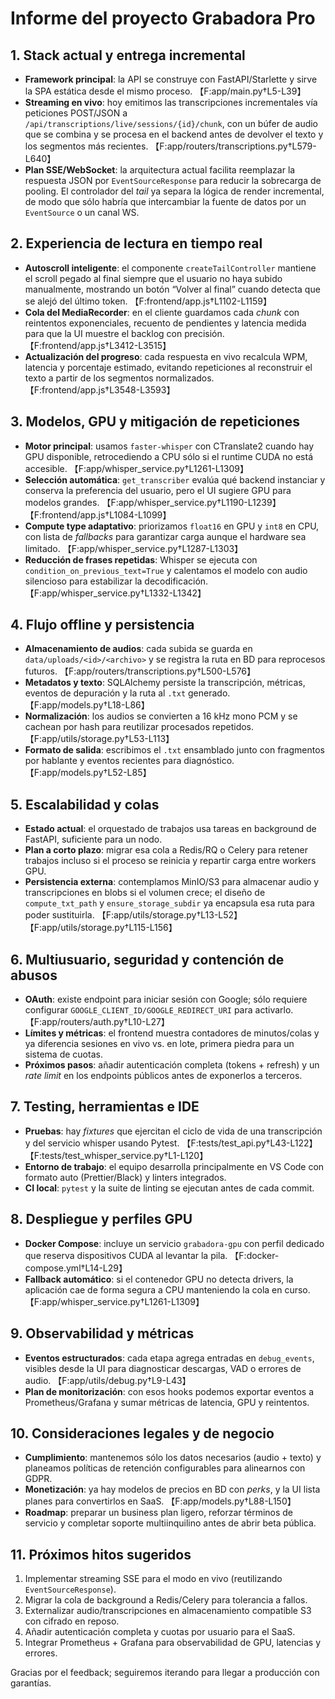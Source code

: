 # Informe del proyecto Grabadora Pro

## 1. Stack actual y entrega incremental
- **Framework principal**: la API se construye con FastAPI/Starlette y sirve la SPA estática desde el mismo proceso. 【F:app/main.py†L5-L39】
- **Streaming en vivo**: hoy emitimos las transcripciones incrementales vía peticiones POST/JSON a `/api/transcriptions/live/sessions/{id}/chunk`, con un búfer de audio que se combina y se procesa en el backend antes de devolver el texto y los segmentos más recientes. 【F:app/routers/transcriptions.py†L579-L640】
- **Plan SSE/WebSocket**: la arquitectura actual facilita reemplazar la respuesta JSON por `EventSourceResponse` para reducir la sobrecarga de pooling. El controlador del *tail* ya separa la lógica de render incremental, de modo que sólo habría que intercambiar la fuente de datos por un `EventSource` o un canal WS.

## 2. Experiencia de lectura en tiempo real
- **Autoscroll inteligente**: el componente `createTailController` mantiene el scroll pegado al final siempre que el usuario no haya subido manualmente, mostrando un botón “Volver al final” cuando detecta que se alejó del último token. 【F:frontend/app.js†L1102-L1159】
- **Cola del MediaRecorder**: en el cliente guardamos cada *chunk* con reintentos exponenciales, recuento de pendientes y latencia medida para que la UI muestre el backlog con precisión. 【F:frontend/app.js†L3412-L3515】
- **Actualización del progreso**: cada respuesta en vivo recalcula WPM, latencia y porcentaje estimado, evitando repeticiones al reconstruir el texto a partir de los segmentos normalizados. 【F:frontend/app.js†L3548-L3593】

## 3. Modelos, GPU y mitigación de repeticiones
- **Motor principal**: usamos `faster-whisper` con CTranslate2 cuando hay GPU disponible, retrocediendo a CPU sólo si el runtime CUDA no está accesible. 【F:app/whisper_service.py†L1261-L1309】
- **Selección automática**: `get_transcriber` evalúa qué backend instanciar y conserva la preferencia del usuario, pero el UI sugiere GPU para modelos grandes. 【F:app/whisper_service.py†L1190-L1239】【F:frontend/app.js†L1084-L1099】
- **Compute type adaptativo**: priorizamos `float16` en GPU y `int8` en CPU, con lista de *fallbacks* para garantizar carga aunque el hardware sea limitado. 【F:app/whisper_service.py†L1287-L1303】
- **Reducción de frases repetidas**: Whisper se ejecuta con `condition_on_previous_text=True` y calentamos el modelo con audio silencioso para estabilizar la decodificación. 【F:app/whisper_service.py†L1332-L1342】

## 4. Flujo offline y persistencia
- **Almacenamiento de audios**: cada subida se guarda en `data/uploads/<id>/<archivo>` y se registra la ruta en BD para reprocesos futuros. 【F:app/routers/transcriptions.py†L500-L576】
- **Metadatos y texto**: SQLAlchemy persiste la transcripción, métricas, eventos de depuración y la ruta al `.txt` generado. 【F:app/models.py†L18-L86】
- **Normalización**: los audios se convierten a 16 kHz mono PCM y se cachean por hash para reutilizar procesados repetidos. 【F:app/utils/storage.py†L53-L113】
- **Formato de salida**: escribimos el `.txt` ensamblado junto con fragmentos por hablante y eventos recientes para diagnóstico. 【F:app/models.py†L52-L85】

## 5. Escalabilidad y colas
- **Estado actual**: el orquestado de trabajos usa tareas en background de FastAPI, suficiente para un nodo.
- **Plan a corto plazo**: migrar esa cola a Redis/RQ o Celery para retener trabajos incluso si el proceso se reinicia y repartir carga entre workers GPU.
- **Persistencia externa**: contemplamos MinIO/S3 para almacenar audio y transcripciones en blobs si el volumen crece; el diseño de `compute_txt_path` y `ensure_storage_subdir` ya encapsula esa ruta para poder sustituirla. 【F:app/utils/storage.py†L13-L52】【F:app/utils/storage.py†L115-L156】

## 6. Multiusuario, seguridad y contención de abusos
- **OAuth**: existe endpoint para iniciar sesión con Google; sólo requiere configurar `GOOGLE_CLIENT_ID/GOOGLE_REDIRECT_URI` para activarlo. 【F:app/routers/auth.py†L10-L27】
- **Límites y métricas**: el frontend muestra contadores de minutos/colas y ya diferencia sesiones en vivo vs. en lote, primera piedra para un sistema de cuotas.
- **Próximos pasos**: añadir autenticación completa (tokens + refresh) y un *rate limit* en los endpoints públicos antes de exponerlos a terceros.

## 7. Testing, herramientas e IDE
- **Pruebas**: hay *fixtures* que ejercitan el ciclo de vida de una transcripción y del servicio whisper usando Pytest. 【F:tests/test_api.py†L43-L122】【F:tests/test_whisper_service.py†L1-L120】
- **Entorno de trabajo**: el equipo desarrolla principalmente en VS Code con formato auto (Prettier/Black) y linters integrados.
- **CI local**: `pytest` y la suite de linting se ejecutan antes de cada commit.

## 8. Despliegue y perfiles GPU
- **Docker Compose**: incluye un servicio `grabadora-gpu` con perfil dedicado que reserva dispositivos CUDA al levantar la pila. 【F:docker-compose.yml†L14-L29】
- **Fallback automático**: si el contenedor GPU no detecta drivers, la aplicación cae de forma segura a CPU manteniendo la cola en curso. 【F:app/whisper_service.py†L1261-L1309】

## 9. Observabilidad y métricas
- **Eventos estructurados**: cada etapa agrega entradas en `debug_events`, visibles desde la UI para diagnosticar descargas, VAD o errores de audio. 【F:app/utils/debug.py†L9-L43】
- **Plan de monitorización**: con esos hooks podemos exportar eventos a Prometheus/Grafana y sumar métricas de latencia, GPU y reintentos.

## 10. Consideraciones legales y de negocio
- **Cumplimiento**: mantenemos sólo los datos necesarios (audio + texto) y planeamos políticas de retención configurables para alinearnos con GDPR.
- **Monetización**: ya hay modelos de precios en BD con *perks*, y la UI lista planes para convertirlos en SaaS. 【F:app/models.py†L88-L150】
- **Roadmap**: preparar un business plan ligero, reforzar términos de servicio y completar soporte multiinquilino antes de abrir beta pública.

## 11. Próximos hitos sugeridos
1. Implementar streaming SSE para el modo en vivo (reutilizando `EventSourceResponse`).
2. Migrar la cola de background a Redis/Celery para tolerancia a fallos.
3. Externalizar audio/transcripciones en almacenamiento compatible S3 con cifrado en reposo.
4. Añadir autenticación completa y cuotas por usuario para el SaaS.
5. Integrar Prometheus + Grafana para observabilidad de GPU, latencias y errores.

Gracias por el feedback; seguiremos iterando para llegar a producción con garantías.
